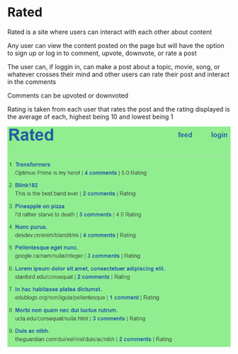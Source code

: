 # Rated

Rated is a site where users can interact with each other about content

Any user can view the content posted on the page but will have the option to sign up or log in to comment, upvote, downvote, or rate a post

The user can, if loggin in, can make a post about a topic, movie, song, or whatever crosses their mind and other users can rate their post and interact in the comments

Comments can be upvoted or downvoted 

Rating is taken from each user that rates the post and the rating displayed is the average of each, highest being 10 and lowest being 1

<img src="./public/img/rated-screenshot.png" alt="Screen shot of Rated"/>